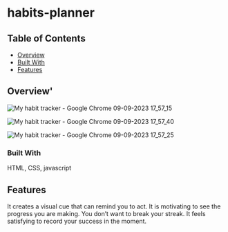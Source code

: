 # habits-planner

## Table of Contents

- [Overview](#overview)
- [Built With](#built-with)
- [Features](#features)


## Overview'

![My habit tracker - Google Chrome 09-09-2023 17_57_15](https://github.com/kishore1872000/habits-planner/assets/83766519/44a5c2ec-e699-407a-a70e-f2571ccfc0da)

![My habit tracker - Google Chrome 09-09-2023 17_57_40](https://github.com/kishore1872000/habits-planner/assets/83766519/5e13cbc3-fc71-4145-bb88-58a6452842bf)

![My habit tracker - Google Chrome 09-09-2023 17_57_25](https://github.com/kishore1872000/habits-planner/assets/83766519/c16ab002-ca79-4538-b676-27102af06531)


### Built With

HTML, CSS, javascript

## Features
It creates a visual cue that can remind you to act.
It is motivating to see the progress you are making. You don’t want to break your streak.
It feels satisfying to record your success in the moment.
